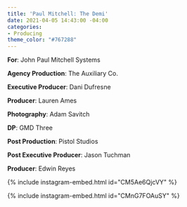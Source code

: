 ```yaml
---
title: 'Paul Mitchell: The Demi'
date: 2021-04-05 14:43:00 -04:00
categories:
- Producing
theme_color: "#767288"
---
```


**For**: John Paul Mitchell Systems

**Agency Production**: The Auxiliary Co.

**Executive Producer**: Dani Dufresne

**Producer**: Lauren Ames

**Photography**: Adam Savitch

**DP**: GMD Three

**Post Production**: Pistol Studios

**Post Executive Producer**: Jason Tuchman

**Producer**: Edwin Reyes

{% include instagram-embed.html id="CM5Ae6QjcVY" %}

{% include instagram-embed.html id="CMnG7FOAuSY" %}